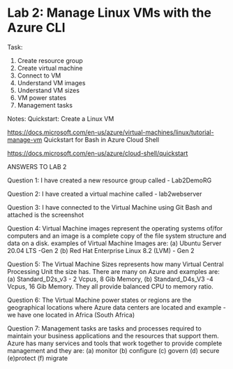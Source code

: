 # Lab 2: Manage Linux VMs with the Azure CLI

Task: 

1. Create resource group
2. Create virtual machine
3. Connect to VM
4. Understand VM images
5. Understand VM sizes
6. VM power states
7. Management tasks


Notes:
Quickstart: Create a Linux VM

https://docs.microsoft.com/en-us/azure/virtual-machines/linux/tutorial-manage-vm
Quickstart for Bash in Azure Cloud Shell

https://docs.microsoft.com/en-us/azure/cloud-shell/quickstart

ANSWERS TO LAB 2

Question 1: I have created a new resource group called - Lab2DemoRG

Question 2: I have created a virtual machine called - lab2webserver

Question 3: I have connected to the Virtual Machine using Git Bash and attached is the screenshot

Question 4: Virtual Machine images represent the operating systems of/for computers and an image is a complete copy of the file system structure and data on a disk. examples of Virtual Machine Images are: (a) Ubuntu Server 20.04 LTS -Gen 2 (b) Red Hat Enterprise Linux 8.2 (LVM) - Gen 2

Question 5: The Virtual Machine Sizes represents how many Virtual Central Processing Unit the size has. There are many on Azure and examples are: (a) Standard_D2s_v3 - 2 Vcpus, 8 Gib Memory, (b) Standard_D4s_V3 -4 Vcpus, 16 Gib Memory. They all provide balanced CPU to memory ratio.

Question 6: The Virtual Machine power states or regions are the geographical locations where Azure data centers are located and example - we have one located in Africa (South Africa)

Question 7: Management tasks are tasks and processes required to maintain your business applications and the resources that support them. Azure has many services and tools that work together to provide complete management and they are: (a) monitor (b) configure (c) govern (d) secure (e)protect (f) migrate

